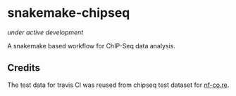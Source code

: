 # snakemake-chipseq

*under active development*

A snakemake based workflow for ChIP-Seq data analysis.



## Credits

The test data for travis CI was reused from chipseq test dataset for [nf-co.re](https://github.com/nf-core/test-datasets/tree/chipseq).

